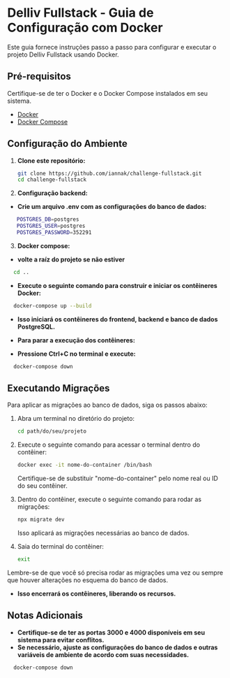 # Delliv Fullstack - Guia de Configuração com Docker

Este guia fornece instruções passo a passo para configurar e executar o projeto Delliv Fullstack usando Docker.

## Pré-requisitos

Certifique-se de ter o Docker e o Docker Compose instalados em seu sistema.

- [Docker](https://www.docker.com/)
- [Docker Compose](https://docs.docker.com/compose/)

## Configuração do Ambiente

1. **Clone este repositório:**

   ```bash
   git clone https://github.com/iannak/challenge-fullstack.git
   cd challenge-fullstack

2. **Configuração backend:**
- **Crie um arquivo .env com as configurações do banco de dados:**
```bash
   POSTGRES_DB=postgres
   POSTGRES_USER=postgres
   POSTGRES_PASSWORD=352291
```

3. **Docker compose:**
- **volte a raíz do projeto se não estiver**
```bash
  cd ..
```
- **Execute o seguinte comando para construir e iniciar os contêineres Docker:**
```bash
  docker-compose up --build
```

- **Isso iniciará os contêineres do frontend, backend e banco de dados PostgreSQL.**

- **Para parar a execução dos contêineres:**
- **Pressione Ctrl+C no terminal e execute:**
```bash
  docker-compose down
```

## Executando Migrações

Para aplicar as migrações ao banco de dados, siga os passos abaixo:

1. Abra um terminal no diretório do projeto:

    ```bash
    cd path/do/seu/projeto
    ```

2. Execute o seguinte comando para acessar o terminal dentro do contêiner:

    ```bash
    docker exec -it nome-do-container /bin/bash
    ```

    Certifique-se de substituir "nome-do-container" pelo nome real ou ID do seu contêiner.

3. Dentro do contêiner, execute o seguinte comando para rodar as migrações:

    ```bash
    npx migrate dev
    ```

    Isso aplicará as migrações necessárias ao banco de dados.

4. Saia do terminal do contêiner:

    ```bash
    exit
    ```

Lembre-se de que você só precisa rodar as migrações uma vez ou sempre que houver alterações no esquema do banco de dados.


- **Isso encerrará os contêineres, liberando os recursos.**

## Notas Adicionais

- **Certifique-se de ter as portas 3000 e 4000 disponíveis em seu sistema para evitar conflitos.**
- **Se necessário, ajuste as configurações do banco de dados e outras variáveis de ambiente de acordo com suas necessidades.**
```bash
  docker-compose down
```


